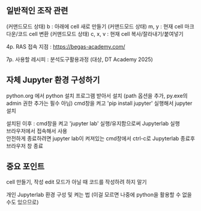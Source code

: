 ## 일반적인 조작 관련
(커맨드모드 상태) b : 아래에 cell 새로 만들기
(커맨드모드 상태) m, y : 현재 cell 마크다운/코드 cell 변환
(커맨드모드 상태) c, x, v : 현재 cell 복사/잘라내기/붙여넣기

4p. 
RAS 접속 지점 : https://begas-academy.com/

7p.
사용할 레시피 : 분석도구활용과정 (대상, DT Academy 2025)

## 자체 Jupyter 환경 구성하기
python.org 에서 python 설치 프로그램 받아서 설치 (path 옵션을 추가, py.exe의 admin 권한 추가는 필수 아님)
cmd창을 켜고 'pip install jupyter' 실행해서 jupyter 설치

설치된 이후 : 
cmd창을 켜고 'jupyter lab' 실행/유지함으로써 Jupyterlab 실행  
브라우저에서 접속해서 사용  
안전하게 종료하려면 jupyter lab이 켜져있는 cmd창에서 ctrl-c로 Jupyterlab 종료후 브라우저 창 종료  

## 중요 포인트
cell 만들기, 작성
edit 모드가 아닐 때 코드를 작성하려 하지 말기

개인 Jupyterlab 환경 구성 및 켜는 법 (이걸 모르면 나중에 python을 활용할 수 없을 수도 있으므로)

